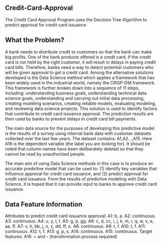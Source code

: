 ## Credit-Card-Approval
The Credit Card Approval Program uses the Decision Tree Algorithm to predict approval for credit card issuance

## What the Problem?
A bank needs to distribute credit to customers so that the bank can make big profits. One of the bank products offered is a credit card. If the credit card is not held by the right customer, it will result in delays in paying credit card bills. Therefore, banks need a way to detect potential customers who will be given approval to get a credit card. Among the alternative solutions developed is the Data Science method which applies a framework that has been widely used in the industrial world, namely the CRISP-DM framework. This framework is further broken down into a sequence of 11 steps, including: understanding business goals, understanding technical data science goals, understanding and carrying out initial data processing, creating modeling scenarios, creating reliable models, evaluating modeling, and reviewing data science projects. This solution is used to identify factors that contribute to credit card issuance approval. The prediction results are then used by banks to prevent delays in credit card bill payments.

The main data source for the purposes of developing this predictive model is the results of a survey using internal bank data with customer datasets collected over the last few years. The dataset contains: A1,A2…,A15. Here A16 is the dependent variable (the label you are looking for). It should be noted that column names have been deliberately deleted so that they cannot be read by unauthorized people.

The main aim of using Data Science methods in this case is to produce an accurate predictive model that can be used to: (1) identify key variables that influence approval for credit card issuance, and (2) predict approval for credit card issuance. From the results of predictive modeling with Data Science, it is hoped that it can provide input to banks to approve credit card issuance.

## Data Feature Information
Attributes to predict credit card issuance approval:
A1: b, a.
A2: continuous.
A3: continuous.
A4: u, y, l, t.
A5: g, p, gg.
A6: c, d, cc, i, j, k, m, r, q, w, x, e, aa, ff.
A7: v, h, bb, j, n, z, dd, ff, o.
A8: continuous.
A9: t, f.
A10: t, f.
A11: continuous.
A12: t, f.
A13: g, p, s.
A14: continuous.
A15: continuous.
Target features:
A16: + and – (transformation process required)
